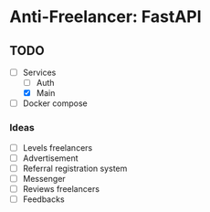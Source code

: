 # Anti-Freelancer: FastAPI

## TODO
- [ ] Services
  - [ ] Auth
  - [x] Main
- [ ] Docker compose

### Ideas
- [ ] Levels freelancers
- [ ] Advertisement
- [ ] Referral registration system
- [ ] Messenger
- [ ] Reviews freelancers
- [ ] Feedbacks
